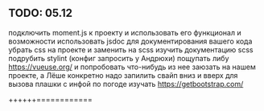 ## TODO: 05.12

подключить moment.js к проекту и использовать его функционал и возможности
использовать jsdoc для документирования вашего кода
убрать css на проекте и заменить на scss
изучить документацию scss
подрубить stylint (конфиг запросить у Андрюхи)
пощупать либу https://vueuse.org/ и попробовать что-нибудь из нее заюзать на нашем проекте, а Лёше конкретно надо запилить свайп вниз и вверх для вызова плашки с инфой по погоде
изучать https://getbootstrap.com/

++++++============
